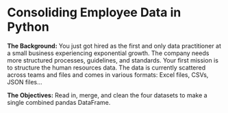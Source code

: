 # Consoliding Employee Data in Python

**The Background:** You just got hired as the first and only data practitioner at a small business experiencing exponential growth. The company needs more structured processes, guidelines, and standards. Your first mission is to structure the human resources data. The data is currently scattered across teams and files and comes in various formats: Excel files, CSVs, JSON files...

 **The Objectives:** Read in, merge, and clean the four datasets to make a single combined pandas DataFrame.
